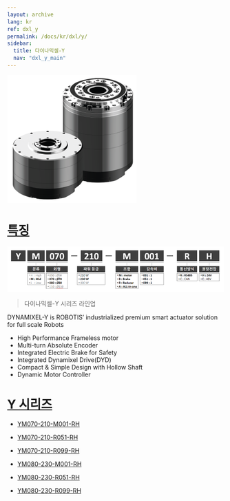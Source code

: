 ```yaml
---
layout: archive
lang: kr
ref: dxl_y
permalink: /docs/kr/dxl/y/
sidebar:
  title: 다이나믹셀-Y
  nav: "dxl_y_main"
---
```


![](/assets/images/dxl/y/y_series_product.png)

# [특징](#특징)

![](/assets/images/dxl/y/dxl_y_productline_kr.png)

> 다이나믹셀-Y 시리즈 라인업

DYNAMIXEL-Y is ROBOTIS’ industrialized premium smart actuator solution for full scale Robots

- High Performance Frameless motor
- Multi-turn Absolute Encoder
- Integrated Electric Brake for Safety
- Integrated Dynamixel Drive(DYD)
- Compact & Simple Design with Hollow Shaft
- Dynamic Motor Controller


# [Y 시리즈](#y-시리즈)

- [YM070-210-M001-RH]
- [YM070-210-R051-RH]
- [YM070-210-R099-RH]  

- [YM080-230-M001-RH]
- [YM080-230-R051-RH]
- [YM080-230-R099-RH]


[YM070-210-M001-RH]: /docs/kr/dxl/y/ym070-210-m001-rh/
[YM070-210-R051-RH]: /docs/kr/dxl/y/ym070-210-r051-rh/
[YM070-210-R099-RH]: /docs/kr/dxl/y/ym070-210-r099-rh/
[YM080-230-M001-RH]: /docs/kr/dxl/y/ym080-230-m001-rh/
[YM080-230-R051-RH]: /docs/kr/dxl/y/ym080-230-r051-rh/
[YM080-230-R099-RH]: /docs/kr/dxl/y/ym080-230-r099-rh/